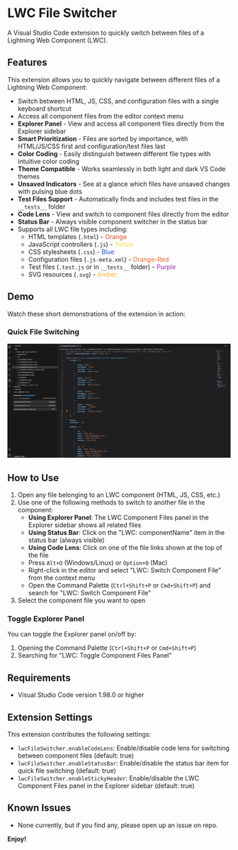# LWC File Switcher

A Visual Studio Code extension to quickly switch between files of a Lightning Web Component (LWC).

## Features

This extension allows you to quickly navigate between different files of a Lightning Web Component:
- Switch between HTML, JS, CSS, and configuration files with a single keyboard shortcut
- Access all component files from the editor context menu
- **Explorer Panel** - View and access all component files directly from the Explorer sidebar
- **Smart Prioritization** - Files are sorted by importance, with HTML/JS/CSS first and configuration/test files last
- **Color Coding** - Easily distinguish between different file types with intuitive color coding
- **Theme Compatible** - Works seamlessly in both light and dark VS Code themes
- **Unsaved Indicators** - See at a glance which files have unsaved changes with pulsing blue dots
- **Test Files Support** - Automatically finds and includes test files in the `__tests__` folder
- **Code Lens** - View and switch to component files directly from the editor
- **Status Bar** - Always visible component switcher in the status bar
- Supports all LWC file types including:
  - HTML templates (`.html`) - <span style="color: #e44d26">Orange</span>
  - JavaScript controllers (`.js`) - <span style="color: #f0db4f">Yellow</span>
  - CSS stylesheets (`.css`) - <span style="color: #264de4">Blue</span>
  - Configuration files (`.js-meta.xml`) - <span style="color: #f16529">Orange-Red</span>
  - Test files (`.test.js` or in `__tests__` folder) - <span style="color: #9c27b0">Purple</span>
  - SVG resources (`.svg`) - <span style="color: #ffb13b">Amber</span>

## Demo

Watch these short demonstrations of the extension in action:

### Quick File Switching
![Quick File Switching](./docs/quick-switch.gif)

## How to Use

1. Open any file belonging to an LWC component (HTML, JS, CSS, etc.)
2. Use one of the following methods to switch to another file in the component:
   - **Using Explorer Panel**: The LWC Component Files panel in the Explorer sidebar shows all related files
   - **Using Status Bar**: Click on the "LWC: componentName" item in the status bar (always visible)
   - **Using Code Lens**: Click on one of the file links shown at the top of the file
   - Press `Alt+O` (Windows/Linux) or `Option+O` (Mac)
   - Right-click in the editor and select "LWC: Switch Component File" from the context menu
   - Open the Command Palette (`Ctrl+Shift+P` or `Cmd+Shift+P`) and search for "LWC: Switch Component File"
3. Select the component file you want to open

### Toggle Explorer Panel

You can toggle the Explorer panel on/off by:
1. Opening the Command Palette (`Ctrl+Shift+P` or `Cmd+Shift+P`)
2. Searching for "LWC: Toggle Component Files Panel"

## Requirements

- Visual Studio Code version 1.98.0 or higher

## Extension Settings

This extension contributes the following settings:

* `lwcFileSwitcher.enableCodeLens`: Enable/disable code lens for switching between component files (default: true)
* `lwcFileSwitcher.enableStatusBar`: Enable/disable the status bar item for quick file switching (default: true)
* `lwcFileSwitcher.enableStickyHeader`: Enable/disable the LWC Component Files panel in the Explorer sidebar (default: true)

## Known Issues

- None currently, but if you find any, please open up an issue on repo.

**Enjoy!**
